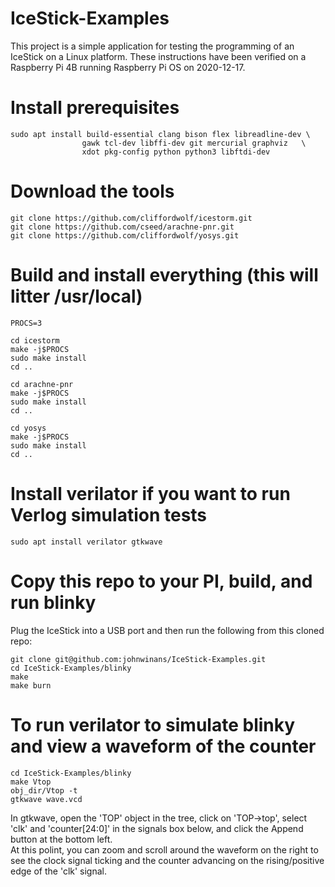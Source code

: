 # IceStick-Examples

This project is a simple application for testing the programming of 
an IceStick on a Linux platform.  These instructions have been verified 
on a Raspberry Pi 4B running Raspberry Pi OS on 2020-12-17.

# Install prerequisites

    sudo apt install build-essential clang bison flex libreadline-dev \
                    gawk tcl-dev libffi-dev git mercurial graphviz   \
                    xdot pkg-config python python3 libftdi-dev


# Download the tools

    git clone https://github.com/cliffordwolf/icestorm.git
    git clone https://github.com/cseed/arachne-pnr.git
    git clone https://github.com/cliffordwolf/yosys.git


# Build and install everything (this will litter /usr/local)

    PROCS=3

    cd icestorm
    make -j$PROCS
    sudo make install
    cd ..

    cd arachne-pnr
    make -j$PROCS
    sudo make install
    cd ..

    cd yosys
    make -j$PROCS
    sudo make install
    cd ..


# Install verilator if you want to run Verlog simulation tests

	sudo apt install verilator gtkwave

# Copy this repo to your PI, build, and run blinky

Plug the IceStick into a USB port and then run the following from this cloned repo:

	git clone git@github.com:johnwinans/IceStick-Examples.git
	cd IceStick-Examples/blinky
	make
	make burn

# To run verilator to simulate blinky and view a waveform of the counter

	cd IceStick-Examples/blinky
	make Vtop
	obj_dir/Vtop -t
	gtkwave wave.vcd

In gtkwave, open the 'TOP' object in the tree, click on 'TOP->top', select 
'clk' and 'counter[24:0]' in the signals box below, and click the Append 
button at the bottom left.  
At this polint, you can zoom and scroll around the waveform on the right 
to see the clock signal ticking and the counter advancing on the 
rising/positive edge of the 'clk' signal.
